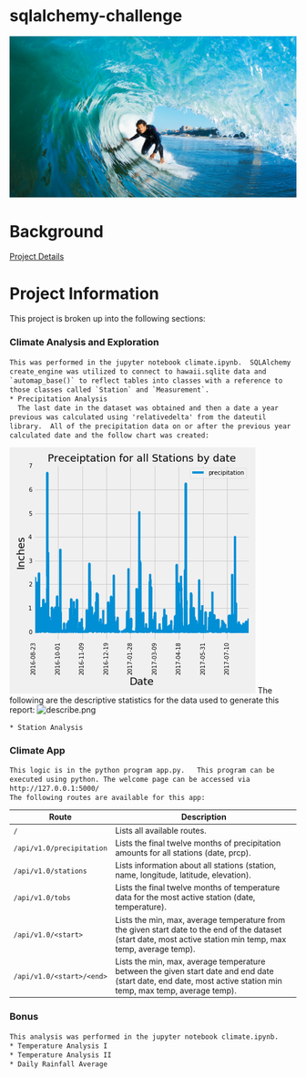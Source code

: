 # sqlalchemy-challenge
![surfs-up.png](Images/surfs-up.png)

# Background
[Project Details](project_instructions_README.md)

# Project Information
This project is broken up into the following sections:
### Climate Analysis and Exploration
    This was performed in the jupyter notebook climate.ipynb.  SQLAlchemy create_engine was utilized to connect to hawaii.sqlite data and `automap_base()` to reflect tables into classes with a reference to those classes called `Station` and `Measurement`.
    * Precipitation Analysis
      The last date in the dataset was obtained and then a date a year previous was calculated using 'relativedelta' from the dateutil library.  All of the precipitation data on or after the previous year calculated date and the follow chart was created:
![precipitation.png](Images/precipitation.png)
    The following are the descriptive statistics for the data used to generate this report:
![describe.png](Images/describes.png)    
  
    * Station Analysis
### Climate App
    This logic is in the python program app.py.   This program can be executed using python. The welcome page can be accessed via http://127.0.0.1:5000/
    The following routes are available for this app:
    
| Route                               | Description    
| ----------------------------------- |-------------------- |
|  `/`                                | Lists all available routes.  | 
| `/api/v1.0/precipitation`           | Lists the final twelve months of precipitation amounts for all stations (date, prcp).|
| `/api/v1.0/stations`                | Lists information about all stations (station, name, longitude, latitude, elevation). |
| `/api/v1.0/tobs`                    | Lists the final twelve months of temperature data for the most active station (date, temperature). |
| `/api/v1.0/<start>`                 | Lists the min, max, average temperature from the given start date to the end of the dataset (start date, most active station min temp, max temp, average temp). |
| `/api/v1.0/<start>/<end>`           | Lists the min, max, average temperature between the given start date and end date (start date, end date, most active station min temp, max temp, average temp).  |



### Bonus
    This analysis was performed in the jupyter notebook climate.ipynb.  
    * Temperature Analysis I
    * Temperature Analysis II
    * Daily Rainfall Average